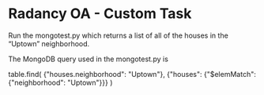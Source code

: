 # Radancy OA - Custom Task
Run the mongotest.py which returns a list of all of the houses in the “Uptown” neighborhood.

The MongoDB query used in the mongotest.py is 

table.find(
   {"houses.neighborhood": "Uptown"}, 
   {"houses": {"$elemMatch": {"neighborhood": "Uptown"}}}
)


